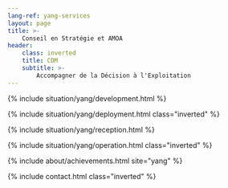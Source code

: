 ```yaml
---
lang-ref: yang-services
layout: page
title: >-
    Conseil en Stratégie et AMOA
header:
    class: inverted
    title: CDM
    subtitle: >-
        Accompagner de la Décision à l'Exploitation
---
```


{% include situation/yang/development.html %}

{% include situation/yang/deployment.html class="inverted" %}

{% include situation/yang/reception.html %}

{% include situation/yang/operation.html class="inverted" %}

{% include about/achievements.html site="yang" %}

{% include contact.html class="inverted" %}

